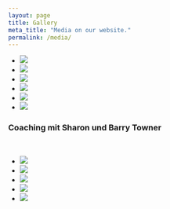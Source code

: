```yaml
---
layout: page
title: Gallery
meta_title: "Media on our website."
permalink: /media/
---
```


<ul class="clearing-thumbs small-block-grid-3" data-clearing>
  <li><a href="{{ site.url }}/images/1933246_orig.jpg"><img data-caption="" class="th" src="{{ site.url }}/images/1933246_orig_thumb.jpg"></a></li>
  <li><a href="{{ site.url }}/images/herren.jpg"><img data-caption="" class="th" src="{{ site.url }}/images/herren_thumb.jpg"></a></li>
  <li><a href="{{ site.url }}/images/3215396_orig.jpg"><img data-caption="" class="th" src="{{ site.url }}/images/3215396_orig_thumb.jpg"></a></li>
  <li><a href="{{ site.url }}/images/4216927_orig.jpg"><img data-caption="" class="th" src="{{ site.url }}/images/4216927_orig_thumb.jpg"></a></li>
  <li><a href="{{ site.url }}/images/5602047_orig.jpg"><img data-caption="" class="th" src="{{ site.url }}/images/5602047_orig_thumb.jpg"></a></li>
  <li><a href="{{ site.url }}/images/7101830_orig.jpg"><img data-caption="" class="th" src="{{ site.url }}/images/7101830_orig_thumb.jpg"></a></li>
</ul>

### Coaching mit Sharon und Barry Towner

<br>

<ul class="clearing-thumbs small-block-grid-3" data-clearing>
  <li><a href="{{ site.url }}/images/sb1.jpg"><img data-caption="Sharon and Berry Towner" class="th" src="{{ site.url }}/images/sb1_thumb.jpg"></a></li>
  <li><a href="{{ site.url }}/images/sb2.jpg"><img data-caption="" class="th" src="{{ site.url }}/images/sb2_thumb.jpg"></a></li>
  <li><a href="{{ site.url }}/images/sb3.jpg"><img data-caption="" class="th" src="{{ site.url }}/images/sb3_thumb.jpg"></a></li>
  <li><a href="{{ site.url }}/images/sb4.jpg"><img data-caption="" class="th" src="{{ site.url }}/images/sb4_thumb.jpg"></a></li>
  <li><a href="{{ site.url }}/images/sb5.jpg"><img data-caption="" class="th" src="{{ site.url }}/images/sb5_thumb.jpg"></a></li>
</ul>